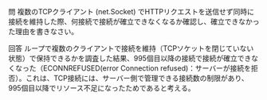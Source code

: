 問
複数のTCPクライアント (net.Socket) でHTTPリクエストを送信せず同時に接続を維持した際、何接続で接続が確立できなくなるか確認し、確立できなかった理由を書きなさい。

回答
ループで複数のクライアントで接続を維持（TCPソケットを閉じていない状態）で保持できるかを調査した結果、995個目以降の接続で接続が確立できなくなった（ECONNREFUSED(error Connection refused)：サーバーが接続を拒否）。これは、TCP接続には、サーバー側で管理できる接続数の制限があり、995個目以降でリソース不足になったためであると考える。